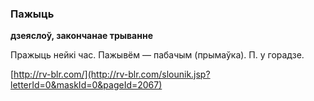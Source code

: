 ### Пажыць
**дзеяслоў, закончанае трыванне**

Пражыць нейкі час. Пажывём — пабачым (прымаўка). П. у горадзе.

<a rel="author">[http://rv-blr.com/](http://rv-blr.com/slounik.jsp?letterId=0&maskId=0&pageId=2067)</a>
